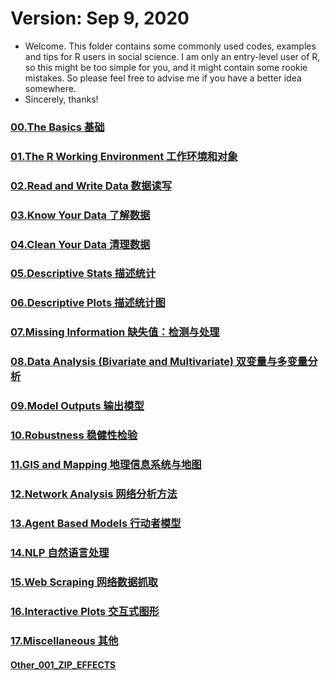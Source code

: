 # Version: Sep 9, 2020

- Welcome. This folder contains some commonly used codes, examples and tips for R users in social science. I am only an entry-level user of R, so this might be too simple for you, and it might contain some rookie mistakes. So please feel free to advise me if you have a better idea somewhere. 
- Sincerely, thanks!

### [00.The Basics 基础](/File/00_Basics.md)

### [01.The R Working Environment 工作环境和对象](/File/01_Environment.md)

### [02.Read and Write Data 数据读写](/File/02_Read_Write_Data.md)

### [03.Know Your Data 了解数据](/File/03_Know_Your_Data.md)

### [04.Clean Your Data 清理数据](/File/04_Clean_Your_Data.md)

### [05.Descriptive Stats 描述统计](/File/05_Descriptive_Stats.md)

### [06.Descriptive Plots 描述统计图](/File/06_Descriptive_Plots.md)

### [07.Missing Information 缺失值：检测与处理](/File/07_Missings.md)

### [08.Data Analysis (Bivariate and Multivariate) 双变量与多变量分析](/File/08_Data_Analysis.md)

### [09.Model Outputs 输出模型](/File/09_Model_Outputs.md)

### [10.Robustness 稳健性检验](/File/10_Robustness.md)

### [11.GIS and Mapping 地理信息系统与地图](/File/11_GIS_and_MAP.md)

### [12.Network Analysis 网络分析方法](/File/12_Network_Analysis.md)

### [13.Agent Based Models 行动者模型](/File/http://13_agent_based_model.md)

### [14.NLP 自然语言处理](/File/14_NLP.md)

### [15.Web Scraping 网络数据抓取](/File/15_Web_Scraping.md)

### [16.Interactive Plots 交互式图形](/File/16_Interactive_Plot.md)

### [17.Miscellaneous 其他](/File/17_Miscellaneous.md)
#### [Other_001_ZIP_EFFECTS](/Other/A_01_Functions_for_ZIP_Effects.md)
